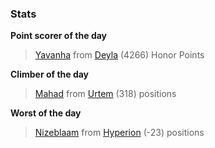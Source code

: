 

### Stats

**Point scorer of the day**
>[Yavanha](/#/character/Deyla/129889) from [Deyla](/#/ranking/Deyla)  (4266) Honor Points


**Climber of the day**
>[Mahad](/#/character/Urtem/27820) from [Urtem](/#/ranking/Urtem)  (318) positions


**Worst of the day**
>[Nizeblaam](/#/character/Hyperion/521540) from [Hyperion](/#/ranking/Hyperion)  (-23) positions


